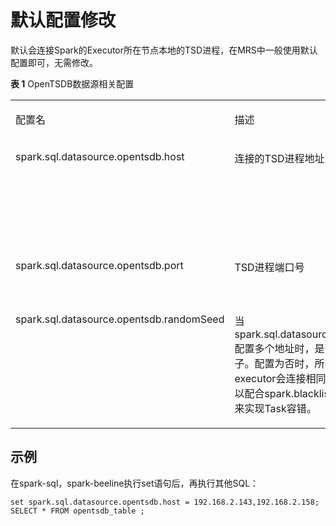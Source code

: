 # 默认配置修改<a name="ZH-CN_TOPIC_0176639098"></a>

默认会连接Spark的Executor所在节点本地的TSD进程，在MRS中一般使用默认配置即可，无需修改。

**表 1**  OpenTSDB数据源相关配置

<a name="table13240911145315"></a>
<table><tbody><tr id="row33121811195313"><td class="cellrowborder" valign="top" width="39.53%"><p id="p33121119534"><a name="p33121119534"></a><a name="p33121119534"></a>配置名</p>
</td>
<td class="cellrowborder" valign="top" width="32.25%"><p id="p33131911135319"><a name="p33131911135319"></a><a name="p33131911135319"></a>描述</p>
</td>
<td class="cellrowborder" valign="top" width="28.22%"><p id="p143131911105315"><a name="p143131911105315"></a><a name="p143131911105315"></a>样例值</p>
</td>
</tr>
<tr id="row9313171145320"><td class="cellrowborder" valign="top" width="39.53%"><p id="p183132011145313"><a name="p183132011145313"></a><a name="p183132011145313"></a>spark.sql.datasource.opentsdb.host</p>
</td>
<td class="cellrowborder" valign="top" width="32.25%"><p id="p2313161111538"><a name="p2313161111538"></a><a name="p2313161111538"></a>连接的TSD进程地址</p>
</td>
<td class="cellrowborder" valign="top" width="28.22%"><p id="p3313811165314"><a name="p3313811165314"></a><a name="p3313811165314"></a>空（默认值）</p>
<p id="p613845811342"><a name="p613845811342"></a><a name="p613845811342"></a>xx.xx.xx.xx，多个地址间用英文逗号间隔。</p>
</td>
</tr>
<tr id="row93131311145311"><td class="cellrowborder" valign="top" width="39.53%"><p id="p13313111155314"><a name="p13313111155314"></a><a name="p13313111155314"></a>spark.sql.datasource.opentsdb.port</p>
</td>
<td class="cellrowborder" valign="top" width="32.25%"><p id="p153131911155317"><a name="p153131911155317"></a><a name="p153131911155317"></a>TSD进程端口号</p>
</td>
<td class="cellrowborder" valign="top" width="28.22%"><p id="p63131611105311"><a name="p63131611105311"></a><a name="p63131611105311"></a>4242（默认值）</p>
</td>
</tr>
<tr id="row0313191155314"><td class="cellrowborder" valign="top" width="39.53%"><p id="p93131511105317"><a name="p93131511105317"></a><a name="p93131511105317"></a>spark.sql.datasource.opentsdb.randomSeed</p>
</td>
<td class="cellrowborder" valign="top" width="32.25%"><p id="p531341114537"><a name="p531341114537"></a><a name="p531341114537"></a>当spark.sql.datasource.opentsdb.host配置多个地址时，是否使用随机种子。配置为否时，所有在相同节点的executor会连接相同的host，这样可以配合spark.blacklist.enabled=true来实现Task容错。</p>
</td>
<td class="cellrowborder" valign="top" width="28.22%"><p id="p1131371113534"><a name="p1131371113534"></a><a name="p1131371113534"></a>false（默认）</p>
</td>
</tr>
</tbody>
</table>

## 示例<a name="section17239141145318"></a>

在spark-sql，spark-beeline执行set语句后，再执行其他SQL：

```
set spark.sql.datasource.opentsdb.host = 192.168.2.143,192.168.2.158;
SELECT * FROM opentsdb_table ;
```


